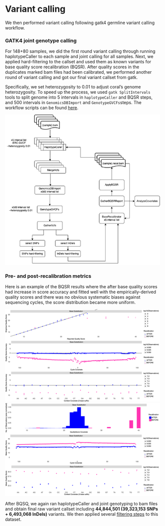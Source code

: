 Variant calling
================

We then performed variant calling following gatk4 germline variant
calling workflow.

### GATK4 joint genotype calling

For 148+80 samples, we did the first round variant calling through
running haplotypeCaller to each sample and joint calling for all
samples. Next, we applied hard-filtering to the callset and used them as
known variants for base quality score recalibration (BQSR). After
quality scores in the duplicates marked bam files had been calibrated,
we performed another round of variant calling and got our final variant
callset from gatk.

Specifically, we set heterozygosity to 0.01 to adjust coral’s genome
heterozygosity. To speed up the process, we used `gatk SplitIntervals`
tools to split genome into 5 intervals in `haplotypeCaller` and BQSR
steps, and 500 intervals in `GenomicsDBImport` and `GenotypeGVCFs`steps.
The workflow scripts can be found
[here](https://github.com/bakeronit/acropora_tenius_wgs/tree/main/scripts/hpc/variantcalling).

![](figures/gatk4-atenius-workflow.jpg)<!-- -->

### Pre- and post-recalibration metrics

Here is an example of the BQSR results where the after base quality
scores had increase in score accuracy and fitted well with the
empirically-derived quality scores and there was no obvious systematic
biases against sequencing cycles, the score distribution became more
uniform.

![](figures/example-anacov1.jpg)<!-- -->
![](figures/example-anacov2.jpg)<!-- -->

After BQSQ, we again ran haplotypeCaller and joint genotyping to bam
files and obtain final raw variant callset including **44,844,501
(39,323,153 SNPs + 6,493,068 InDels)** variants. We then applied several
[filtering steps](04.variant_filtering.md) to this dataset.
